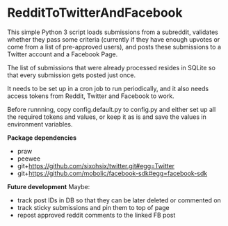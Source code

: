 # RedditToTwitterAndFacebook

This simple Python 3 script loads submissions from a subreddit, validates whether they pass some criteria 
(currently if they have enough upvotes or come from a list of pre-approved users), and posts these 
submissions to a Twitter account and a Facebook Page.

The list of submissions that were already processed resides in SQLite so that every submission gets 
posted just once.

It needs to be set up in a cron job to run periodically, and it also needs access tokens from 
Reddit, Twitter and Facebook to work.

Before runnning, copy config.default.py to config.py and either set up all the required tokens and 
values, or keep it as is and save the values in environment variables.

__Package dependencies__
- praw
- peewee
- git+https://github.com/sixohsix/twitter.git#egg=Twitter
- git+https://github.com/mobolic/facebook-sdk#egg=facebook-sdk

__Future development__
Maybe:
- track post IDs in DB so that they can be later deleted or commented on
- track sticky submissions and pin them to top of page
- repost approved reddit comments to the linked FB post
